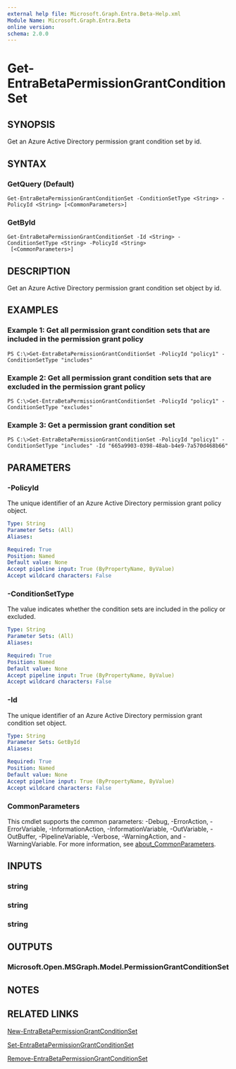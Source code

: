 ```yaml
---
external help file: Microsoft.Graph.Entra.Beta-Help.xml
Module Name: Microsoft.Graph.Entra.Beta
online version:
schema: 2.0.0
---
```


# Get-EntraBetaPermissionGrantConditionSet

## SYNOPSIS
Get an Azure Active Directory permission grant condition set by id.

## SYNTAX

### GetQuery (Default)
```
Get-EntraBetaPermissionGrantConditionSet -ConditionSetType <String> -PolicyId <String> [<CommonParameters>]
```

### GetById
```
Get-EntraBetaPermissionGrantConditionSet -Id <String> -ConditionSetType <String> -PolicyId <String>
 [<CommonParameters>]
```

## DESCRIPTION
Get an Azure Active Directory permission grant condition set object by id.

## EXAMPLES

### Example 1: Get all permission grant condition sets that are included in the permission grant policy
```
PS C:\>Get-EntraBetaPermissionGrantConditionSet -PolicyId "policy1" -ConditionSetType "includes"
```

### Example 2: Get all permission grant condition sets that are excluded in the permission grant policy
```
PS C:\>Get-EntraBetaPermissionGrantConditionSet -PolicyId "policy1" -ConditionSetType "excludes"
```

### Example 3: Get a permission grant condition set
```
PS C:\>Get-EntraBetaPermissionGrantConditionSet -PolicyId "policy1" -ConditionSetType "includes" -Id "665a9903-0398-48ab-b4e9-7a570d468b66"
```

## PARAMETERS

### -PolicyId
The unique identifier of an Azure Active Directory permission grant policy object.

```yaml
Type: String
Parameter Sets: (All)
Aliases:

Required: True
Position: Named
Default value: None
Accept pipeline input: True (ByPropertyName, ByValue)
Accept wildcard characters: False
```

### -ConditionSetType
The value indicates whether the condition sets are included in the policy or excluded.

```yaml
Type: String
Parameter Sets: (All)
Aliases:

Required: True
Position: Named
Default value: None
Accept pipeline input: True (ByPropertyName, ByValue)
Accept wildcard characters: False
```

### -Id
The unique identifier of an Azure Active Directory permission grant condition set object.

```yaml
Type: String
Parameter Sets: GetById
Aliases:

Required: True
Position: Named
Default value: None
Accept pipeline input: True (ByPropertyName, ByValue)
Accept wildcard characters: False
```

### CommonParameters
This cmdlet supports the common parameters: -Debug, -ErrorAction, -ErrorVariable, -InformationAction, -InformationVariable, -OutVariable, -OutBuffer, -PipelineVariable, -Verbose, -WarningAction, and -WarningVariable. For more information, see [about_CommonParameters](https://go.microsoft.com/fwlink/?LinkID=113216).

## INPUTS

### string
### string
### string
## OUTPUTS

### Microsoft.Open.MSGraph.Model.PermissionGrantConditionSet
## NOTES

## RELATED LINKS

[New-EntraBetaPermissionGrantConditionSet]()

[Set-EntraBetaPermissionGrantConditionSet]()

[Remove-EntraBetaPermissionGrantConditionSet]()


